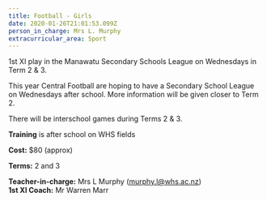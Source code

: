 ```yaml
---
title: Football - Girls
date: 2020-01-26T21:01:53.099Z
person_in_charge: Mrs L. Murphy
extracurricular_area: Sport
---
```

1st XI play in the Manawatu Secondary Schools League on Wednesdays in Term 2 & 3.

This year Central Football are hoping to have a Secondary School League on Wednesdays after school.  More information will be given closer to Term 2.  

There will be interschool games during Terms 2 & 3.

**Training** is after school on WHS fields

**Cost:** $80 (approx)

**Terms:** 2 and 3

**Teacher-in-charge:**  Mrs L Murphy (murphy.l@whs.ac.nz)  
**1st XI Coach:** Mr Warren Marr
